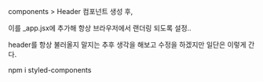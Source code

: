 components > Header 컴포넌트 생성 후,

이를 \_app.jsx에 추가해 항상 브라우저에서 랜더링 되도록 설정..

header를 항상 불러올지 말지는 추후 생각을 해보고 수정을 하겠지만 일단은 이렇게 간다.

npm i styled-components
